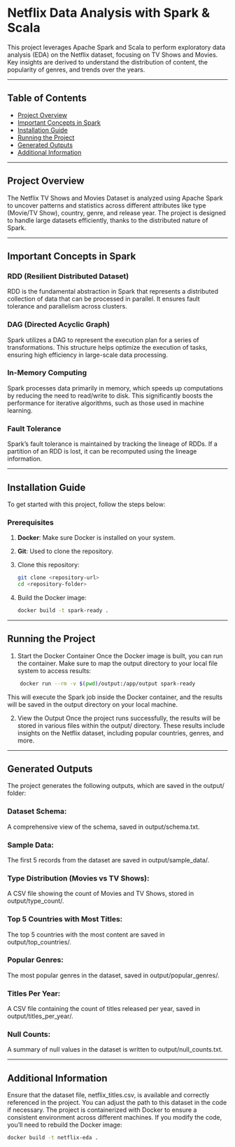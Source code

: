 # Netflix Data Analysis with Spark & Scala

This project leverages Apache Spark and Scala to perform exploratory data analysis (EDA) on the Netflix dataset, focusing on TV Shows and Movies. Key insights are derived to understand the distribution of content, the popularity of genres, and trends over the years.

---

## Table of Contents
- [Project Overview](#Project-Overview)
- [Important Concepts in Spark](#Important-Concepts-in-Spark)
- [Installation Guide](#Installation-Guide)
- [Running the Project](#Running-the-Project)
- [Generated Outputs](#Generated-Outputs)
- [Additional Information](#Additional-Information)


---

## Project Overview
The Netflix TV Shows and Movies Dataset is analyzed using Apache Spark to uncover patterns and statistics across different attributes like type (Movie/TV Show), country, genre, and release year. The project is designed to handle large datasets efficiently, thanks to the distributed nature of Spark.

---

## Important Concepts in Spark
### RDD (Resilient Distributed Dataset)
RDD is the fundamental abstraction in Spark that represents a distributed collection of data that can be processed in parallel. It ensures fault tolerance and parallelism across clusters.

### DAG (Directed Acyclic Graph)
Spark utilizes a DAG to represent the execution plan for a series of transformations. This structure helps optimize the execution of tasks, ensuring high efficiency in large-scale data processing.

### In-Memory Computing
Spark processes data primarily in memory, which speeds up computations by reducing the need to read/write to disk. This significantly boosts the performance for iterative algorithms, such as those used in machine learning.

### Fault Tolerance
Spark’s fault tolerance is maintained by tracking the lineage of RDDs. If a partition of an RDD is lost, it can be recomputed using the lineage information.

---

## Installation Guide
To get started with this project, follow the steps below:

### Prerequisites
1. **Docker**: Make sure Docker is installed on your system.
2. **Git**: Used to clone the repository.
3. Clone this repository:
   ```bash
   git clone <repository-url>
   cd <repository-folder>
   ```

4. Build the Docker image:

    ```bash
    docker build -t spark-ready .
    ```

--- 

## Running the Project
1. Start the Docker Container
Once the Docker image is built, you can run the container. Make sure to map the output directory to your local file system to access results:

```bash
    docker run --rm -v $(pwd)/output:/app/output spark-ready
```
This will execute the Spark job inside the Docker container, and the results will be saved in the output directory on your local machine.

2. View the Output
Once the project runs successfully, the results will be stored in various files within the output/ directory. These results include insights on the Netflix dataset, including popular countries, genres, and more.

---

## Generated Outputs
The project generates the following outputs, which are saved in the output/ folder:

### Dataset Schema: 
A comprehensive view of the schema, saved in output/schema.txt.
### Sample Data:
The first 5 records from the dataset are saved in output/sample_data/.
### Type Distribution (Movies vs TV Shows): 
A CSV file showing the count of Movies and TV Shows, stored in output/type_count/.
### Top 5 Countries with Most Titles: 
The top 5 countries with the most content are saved in output/top_countries/.
### Popular Genres: 
The most popular genres in the dataset, saved in output/popular_genres/.
### Titles Per Year: 
A CSV file containing the count of titles released per year, saved in output/titles_per_year/.
### Null Counts: 
A summary of null values in the dataset is written to output/null_counts.txt.

---

## Additional Information
Ensure that the dataset file, netflix_titles.csv, is available and correctly referenced in the project. You can adjust the path to this dataset in the code if necessary.
The project is containerized with Docker to ensure a consistent environment across different machines. If you modify the code, you’ll need to rebuild the Docker image:
```bash
docker build -t netflix-eda .
```